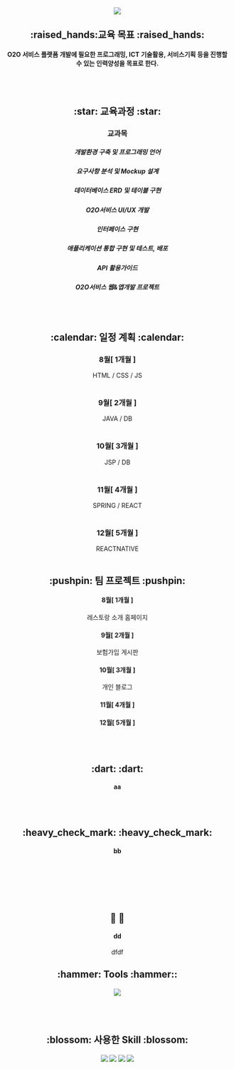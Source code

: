 <div align=center>
   <img src="https://capsule-render.vercel.app/api?type=waving&color=auto&height=200&section=header&text=INSURANCE&fontSize=90&fontColor=blue" />
  
  <h2> :raised_hands:교육 목표 :raised_hands: </h2>
  <h4> O2O 서비스 플랫폼 개발에 필요한 프로그래밍, ICT 기술활용, 서비스기획 등을 진행할 수 있는 인력양성을 목표로 한다. </h4> <br><br>
  
  <h2> :star: 교육과정 :star: </h2>
  <h3> 교과목 </h3>
  <h5> 개발환경 구축 및 프로그래밍 언어 </h5>
  <h5> 요구사항 분석 및 Mockup 설계 </h5>
  <h5> 데이터베이스 ERD 및 테이블 구현 </h5>
  <h5> O2O서비스 UI/UX 개발 </h5>
  <h5> 인터페이스 구현 </h5>
  <h5> 애플리케이션 통합 구현 및 테스트, 배포 </h5>
  <h5> API 활용가이드 </h5>
  <h5> O2O서비스 웹&앱개발 프로젝트 </h5> <br><br>
  
  <h2> :calendar: 일정 계획 :calendar: </h2>
  <h3> 8월[ 1개월 ] </h3>
   HTML / CSS / JS <br> <br>
  <h3> 9월[ 2개월 ] </h3>
   JAVA / DB <br> <br> 
  <h3> 10월[ 3개월 ] </h3>
   JSP / DB <br> <br> 
  <h3> 11월[ 4개월 ] </h3>
   SPRING / REACT <br> <br> 
  <h3> 12월[ 5개월 ] </h3>
   REACTNATIVE <br> <br> 

  <h2> :pushpin: 팀 프로젝트 :pushpin: </h2>
  <h4> 8월[ 1개월 ]</h4>
  레스토랑 소개 홈페이지 <br>
  <h4> 9월[ 2개월 ]</h4>
  보험가입 게시판<br>
  <h4> 10월[ 3개월 ]</h4>
  개인 블로그<br>
  <h4> 11월[ 4개월 ]</h4>
  
  <h4> 12월[ 5개월 ]</h4>
  <br><br>
</div>

<div align=center>
  <h2> :dart:  :dart: </h2>
  <h4> aa </h4> <br><br>

  <h2> :heavy_check_mark:  :heavy_check_mark: </h2>
  <h4> bb </h4> <br><br>
  
  
  
  <br><br><h2> :raised_hands:  :raised_hands: </h2>
  <h4> dd </h4>
  dfdf
  

  <h2> :hammer: Tools :hammer:: </h2>
  <h4> <img src="https://img.shields.io/badge/eclipse-2C2255?style=flat-square&logo=eclipse&logoColor=white"/> </h4> <br><br>
  
  <h2> :blossom: 사용한 Skill :blossom: </h2>
  <h4> <img src="https://img.shields.io/badge/HTML-E04F11?style=flat-square&logo=HTML5&logoColor=white"/> <img src="https://img.shields.io/badge/CSS-1342DD?style=flat-square&logo=CSS3&logoColor=white"/> <img src="https://img.shields.io/badge/JavaScript-FFCA28?style=flat-square&logo=JavaScript&logoColor=white"/> <img src="https://img.shields.io/badge/git-24292F?style=flat-square&logo=github&logoColor=white"/> </h4> <br><br>
  
 

</div>
